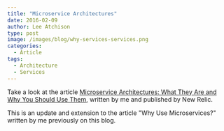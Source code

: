 ```yaml
---
title: "Microservice Architectures"
date: 2016-02-09
author: Lee Atchison
type: post
image: /images/blog/why-services-services.png
categories:
  - Article
tags:
  - Architecture
  - Services
---
```


Take a look at the article 
[Microservice Architectures: What They Are and Why You Should Use Them](https://blog.newrelic.com/2016/02/08/microservices-what-they-are-why-to-use-them/), 
written by me and published by New Relic.

This is an update and extension to the article "Why Use Microservices?" written by me previously on this blog.
